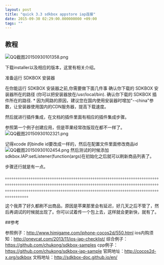 ```yaml
---
layout: post
title: "quick 3.3 sdkbox appstore iap连接"
date: 2015-09-30 02:29:00.000000000 +09:00
tags: ""
---
```

## 教程

![QQ截图20150930101358.png](https://o8ekw8sx0.qnssl.com/upload/201509/hxYk8AZGLdJqsZZ6iEiIm99nYFSRKsD8.png "QQ截图20150930101358.png")

下载installer以及相应的版本，这里有相关介绍。

准备运行 SDKBOX 安装器

在你能运行 SDKBOX 安装器之前,你需要做下面几件事 确认你下载的 SDKBOX 安装器所在的路径 (你可以把安装器放在/usr/local/bin). 确认你下载的 SDKBOX 插件所在的路径. * 因为网路的原因，建议您在国内使用安装器时增加"--china"参数，让安装器使用国内的CDN服务器，提高下载速度。

然后就进行插件集成，在文档的插件里面有相应的插件集成步骤。

参照第一个例子创建应用，但是苹果经常改版现在都不一样了。
![QQ截图20150930102321.png](https://o8ekw8sx0.qnssl.com/upload/201509/zLmBy6Apq46-ihvIW1zDndIO_tuJNQV5.png "QQ截图20150930102321.png")

记得xcode 的bindle id要改成一样的，然后在配置文件里面修改商品id
![QQ截图20150930102454.png](https://o8ekw8sx0.qnssl.com/upload/201509/wJS5m_zj927IDxqlW48GWTAbDSJ03QAd.png "QQ截图20150930102454.png")
然后测试的时候添加sdkbox.IAP:setListener(function(args)在初始化之后就可以刷新商品列表了。

步骤还行就是有一点。

。。。。。。。。。。。。。。。。。。。。。。。。。。。。。。。。。。。。。。。。。。。。。。。。。。。。。。。。。。。。。。。。。。。。。。。。。。。。。。。。。。。。。。。。。。。。。。。。。。。。。。。。。。。。。。。。。。。。。。。。。。。。。。。。。。。。。。。。。。。。。。。。。。。。。。。。。。。。。。。。。。。。。。。。。。。。。。。。。。。。。。。。。。。。。。。。。。。。。。。。。。。。。。。。。。。。。。。。。。。。。。。。。。。

这个我弄了好久都刷不出商品，原因是苹果那里会有延迟，好几天之后不管了，然后再调试的时候就出现了。你可以试着传一个包上去，这样就会更新快，就有了。

##参考

参照例子：http://www.himigame.com/iphone-cocos2d/550.html
ios内购须知：http://onevcat.com/2013/11/ios-iap-checklist/
综合例子：https://github.com/chukong/sdkbox-samples
cpp例子：https://github.com/chukong/sdkbox-iap-sample
官网地址：http://cocos2d-x.org/sdkbox
文档地址：http://sdkbox-doc.github.io/en/
